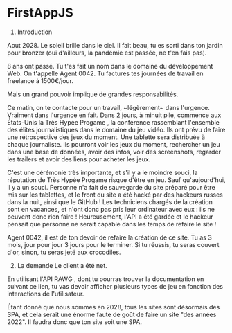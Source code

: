 # FirstAppJS
1. Introduction

Aout 2028. Le soleil brille dans le ciel. Il fait beau, tu es sorti dans ton jardin pour bronzer (oui d'ailleurs, la pandémie est passée, ne t'en fais pas).

8 ans ont passé. Tu t'es fait un nom dans le domaine du développement Web. On t'appelle Agent 0042. Tu factures tes journées de travail en freelance à 1500€/jour.

Mais un grand pouvoir implique de grandes responsabilités.

Ce matin, on te contacte pour un travail, ~légèrement~ dans l'urgence. Vraiment dans l'urgence en fait. Dans 2 jours, à minuit pile, commence aux États-Unis la Très Hypée Progame , la conférence rassemblant l'ensemble des élites journalistiques dans le domaine du jeu vidéo. Ils ont prévu de faire une rétrospective des jeux du moment. Une tablette sera distribuée à chaque journaliste. Ils pourront voir les jeux du moment, rechercher un jeu dans une base de données, avoir des infos, voir des screenshots, regarder les trailers et avoir des liens pour acheter les jeux.

C'est une cérémonie très importante, et s'il y a le moindre souci, la réputation de Très Hypée Progame risque d'être en jeu. Sauf qu'aujourd'hui, il y a un souci. Personne n'a fait de sauvegarde du site préparé pour être mis sur les tablettes, et le front du site a été hacké par des hackeurs russes dans la nuit, ainsi que le GitHub ! Les techniciens chargés de la création sont en vacances, et n'ont donc pas pris leur ordinateur avec eux : ils ne peuvent donc rien faire ! Heureusement, l'API a été gardée et le hackeur pensait que personne ne serait capable dans les temps de refaire le site !

Agent 0042, il est de ton devoir de refaire la création de ce site. Tu as 3 mois, jour pour jour 3 jours pour le terminer. Si tu réussis, tu seras couvert d'or, sinon, tu seras jeté aux crocodiles.

2. La demande
Le client a été net.

En utilisant l'API RAWG , dont tu pourras trouver la documentation en suivant ce lien, tu vas devoir afficher plusieurs types de jeu en fonction des interactions de l'utilisateur.

Étant donné que nous sommes en 2028, tous les sites sont désormais des SPA, et cela serait une énorme faute de goût de faire un site "des années 2022". Il faudra donc que ton site soit une SPA.

